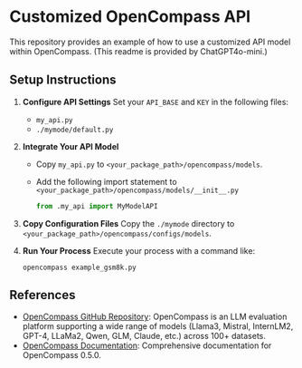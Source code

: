 # Customized OpenCompass API

This repository provides an example of how to use a customized API model within OpenCompass. (This readme is provided by ChatGPT4o-mini.)

## Setup Instructions

1. **Configure API Settings**
    Set your `API_BASE` and `KEY` in the following files:

   - `my_api.py`
   - `./mymode/default.py`

2. **Integrate Your API Model**

   - Copy `my_api.py` to `<your_package_path>/opencompass/models`.

   - Add the following import statement to `<your_package_path>/opencompass/models/__init__.py`

     ```python
     from .my_api import MyModelAPI
     ```

3. **Copy Configuration Files**
    Copy the `./mymode` directory to `<your_package_path>/opencompass/configs/models`.

4. **Run Your Process**
    Execute your process with a command like:

   ```shell
   opencompass example_gsm8k.py
   ```

## References

- [OpenCompass GitHub Repository](https://github.com/open-compass/opencompass): OpenCompass is an LLM evaluation platform supporting a wide range of models (Llama3, Mistral, InternLM2, GPT-4, LLaMa2, Qwen, GLM, Claude, etc.) across 100+ datasets.
- [OpenCompass Documentation](https://opencompass.readthedocs.io/en/latest/): Comprehensive documentation for OpenCompass 0.5.0.
